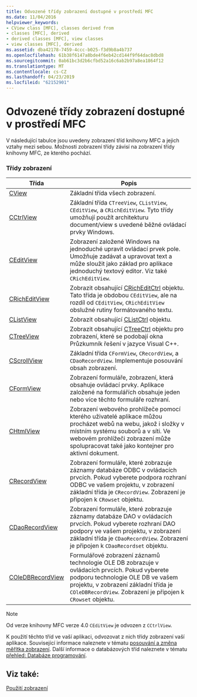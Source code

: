```yaml
---
title: Odvozené třídy zobrazení dostupné v prostředí MFC
ms.date: 11/04/2016
helpviewer_keywords:
- CView class [MFC], classes derived from
- classes [MFC], derived
- derived classes [MFC], view classes
- view classes [MFC], derived
ms.assetid: dba42178-7459-4ccc-b025-f3d9b8a4b737
ms.openlocfilehash: 61b38f6147a8bde4f6eb42cd144f9f64dac8dbd8
ms.sourcegitcommit: 0ab61bc3d2b6cfbd52a16c6ab2b97a8ea1864f12
ms.translationtype: MT
ms.contentlocale: cs-CZ
ms.lasthandoff: 04/23/2019
ms.locfileid: "62152901"
---
```

# <a name="derived-view-classes-available-in-mfc"></a>Odvozené třídy zobrazení dostupné v prostředí MFC

V následující tabulce jsou uvedeny zobrazení tříd knihovny MFC a jejich vztahy mezi sebou. Možnosti zobrazení třídy závisí na zobrazení třídy knihovny MFC, ze kterého pochází.

### <a name="view-classes"></a>Třídy zobrazení

|Třída|Popis|
|-----------|-----------------|
|[CView](../mfc/reference/cview-class.md)|Základní třída všech zobrazení.|
|[CCtrlView](../mfc/reference/cctrlview-class.md)|Základní třída `CTreeView`, `CListView`, `CEditView`, a `CRichEditView`. Tyto třídy umožňují použít architekturu document/view s uvedené běžné ovládací prvky Windows.|
|[CEditView](../mfc/reference/ceditview-class.md)|Zobrazení založené Windows na jednoduché upravit ovládací prvek pole. Umožňuje zadávat a upravovat text a může sloužit jako základ pro aplikace jednoduchý textový editor. Viz také `CRichEditView`.|
|[CRichEditView](../mfc/reference/cricheditview-class.md)|Zobrazit obsahující [CRichEditCtrl](../mfc/reference/cricheditctrl-class.md) objektu. Tato třída je obdobou `CEditView`, ale na rozdíl od `CEditView`, `CRichEditView` obslužné rutiny formátovaného textu.|
|[CListView](../mfc/reference/clistview-class.md)|Zobrazit obsahující [CListCtrl](../mfc/reference/clistctrl-class.md) objektu.|
|[CTreeView](../mfc/reference/ctreeview-class.md)|Zobrazit obsahující [CTreeCtrl](../mfc/reference/ctreectrl-class.md) objektu pro zobrazení, které se podobají okna Průzkumník řešení v jazyce Visual C++.|
|[CScrollView](../mfc/reference/cscrollview-class.md)|Základní třída `CFormView`, `CRecordView`, a `CDaoRecordView`. Implementuje posouvání obsah zobrazení.|
|[CFormView](../mfc/reference/cformview-class.md)|Zobrazení formuláře, zobrazení, která obsahuje ovládací prvky. Aplikace založené na formulářích obsahuje jeden nebo více těchto formuláře rozhraní.|
|[CHtmlView](../mfc/reference/chtmlview-class.md)|Zobrazení webového prohlížeče pomocí kterého uživatelé aplikace můžou procházet webů na webu, jakož i složky v místním systému souborů a v síti. Ve webovém prohlížeči zobrazení může spolupracovat také jako kontejner pro aktivní dokument.|
|[CRecordView](../mfc/reference/crecordview-class.md)|Zobrazení formuláře, které zobrazuje záznamy databáze ODBC v ovládacích prvcích. Pokud vyberete podpora rozhraní ODBC ve vašem projektu, v zobrazení základní třída je `CRecordView`. Zobrazení je připojen k `CRowset` objektu.|
|[CDaoRecordView](../mfc/reference/cdaorecordview-class.md)|Zobrazení formuláře, které zobrazuje záznamy databáze DAO v ovládacích prvcích. Pokud vyberete rozhraní DAO podpory ve vašem projektu, v zobrazení základní třída je `CDaoRecordView`. Zobrazení je připojen k `CDaoRecordset` objektu.|
|[COleDBRecordView](../mfc/reference/coledbrecordview-class.md)|Formulářové zobrazení záznamů technologie OLE DB zobrazuje v ovládacích prvcích. Pokud vyberete podporu technologie OLE DB ve vašem projektu, v zobrazení základní třída je `COleDBRecordView`. Zobrazení je připojen k `CRowset` objektu.|

> [!NOTE]
>  Od verze knihovny MFC verze 4.0 `CEditView` je odvozen z `CCtrlView`.

K použití těchto tříd ve vaší aplikaci, odvozovat z nich třídy zobrazení vaší aplikace. Související informace naleznete v tématu [posouvání a změna měřítka zobrazení](../mfc/scrolling-and-scaling-views.md). Další informace o databázových tříd naleznete v tématu [přehled: Databáze programování](../data/data-access-programming-mfc-atl.md).

## <a name="see-also"></a>Viz také:

[Použití zobrazení](../mfc/using-views.md)
